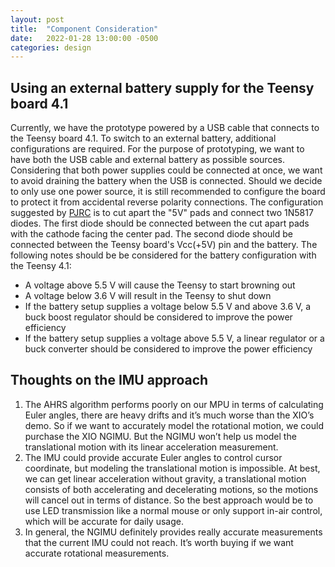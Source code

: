 ```yaml
---
layout: post
title:  "Component Consideration"
date:   2022-01-28 13:00:00 -0500
categories: design
---
```


## Using an external battery supply for the Teensy board 4.1
Currently, we have the prototype powered by a USB cable that connects to the Teensy board 4.1. To switch to an external battery, additional configurations are required. For the purpose of prototyping, we want to have both the USB cable and external battery as possible sources. Considering that both power supplies could be connected at once, we want to avoid draining the battery when the USB is connected. Should we decide to only use one power source, it is still recommended to configure the board to protect it from accidental reverse polarity connections. 
The configuration suggested by [PJRC](https://www.pjrc.com/teensy/external_power.html) is to cut apart the "5V" pads and connect two 1N5817 diodes. The first diode should be connected between the cut apart pads with the cathode facing the center pad. The second diode should be connected between the Teensy board's Vcc(+5V) pin and the battery.
The following notes should be be considered for the battery configuration with the Teensy 4.1:
* A voltage above 5.5 V will cause the Teensy to start browning out
* A voltage below 3.6 V will result in the Teensy to shut down
* If the battery setup supplies a voltage below 5.5 V and above 3.6 V, a buck boost regulator should be considered to improve the power efficiency
* If the battery setup supplies a voltage above 5.5 V, a linear regulator or a buck converter should be considered to improve the power efficiency

## Thoughts on the IMU approach
1. The AHRS algorithm performs poorly on our MPU in terms of calculating Euler angles, there are heavy drifts and it’s much worse than the XIO’s demo. So if we want to accurately model the rotational motion, we could purchase the XIO NGIMU. But the NGIMU won’t help us model the translational motion with its linear acceleration measurement.
2. The IMU could provide accurate Euler angles to control cursor coordinate, but modeling the translational motion is impossible. At best, we can get linear acceleration without gravity, a translational motion consists of both accelerating and decelerating motions, so the motions will cancel out in terms of distance. So the best approach would be to use LED transmission like a normal mouse or only support in-air control, which will be accurate for daily usage.
3. In general, the NGIMU definitely provides really accurate measurements that the current IMU could not reach. It’s worth buying if we want accurate rotational measurements.
